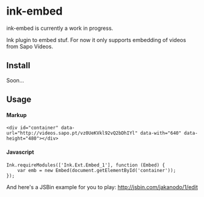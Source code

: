 # ink-embed

ink-embed is currently a work in progress.

Ink plugin to embed stuf. For now it only supports embedding of videos from Sapo Vídeos.

## Install

Soon...

## Usage

#### Markup

    <div id="container" data-url="http://videos.sapo.pt/vz0UeKVkl92vQ2bDhIYl" data-with="640" data-height="480"></div>

#### Javascript

    Ink.requireModules(['Ink.Ext.Embed_1'], function (Embed) {
        var emb = new Embed(document.getElementById('container'));
    });

And here's a JSBin example for you to play: http://jsbin.com/jakanodo/1/edit
